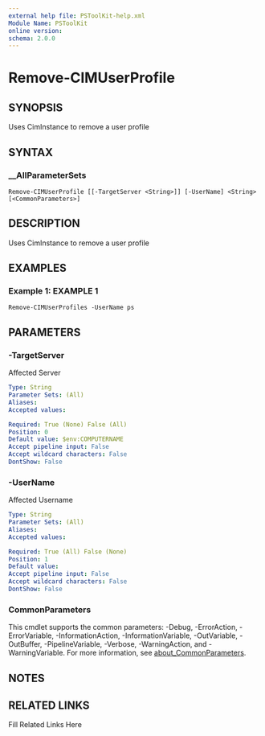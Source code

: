 ```yaml
---
external help file: PSToolKit-help.xml
Module Name: PSToolKit
online version: 
schema: 2.0.0
---
```


# Remove-CIMUserProfile

## SYNOPSIS

Uses CimInstance to remove a user profile

## SYNTAX

### __AllParameterSets

```
Remove-CIMUserProfile [[-TargetServer <String>]] [-UserName] <String> [<CommonParameters>]
```

## DESCRIPTION

Uses CimInstance to remove a user profile


## EXAMPLES

### Example 1: EXAMPLE 1

```
Remove-CIMUserProfiles -UserName ps
```








## PARAMETERS

### -TargetServer

Affected Server

```yaml
Type: String
Parameter Sets: (All)
Aliases: 
Accepted values: 

Required: True (None) False (All)
Position: 0
Default value: $env:COMPUTERNAME
Accept pipeline input: False
Accept wildcard characters: False
DontShow: False
```

### -UserName

Affected Username

```yaml
Type: String
Parameter Sets: (All)
Aliases: 
Accepted values: 

Required: True (All) False (None)
Position: 1
Default value: 
Accept pipeline input: False
Accept wildcard characters: False
DontShow: False
```


### CommonParameters

This cmdlet supports the common parameters: -Debug, -ErrorAction, -ErrorVariable, -InformationAction, -InformationVariable, -OutVariable, -OutBuffer, -PipelineVariable, -Verbose, -WarningAction, and -WarningVariable. For more information, see [about_CommonParameters](http://go.microsoft.com/fwlink/?LinkID=113216).

## NOTES



## RELATED LINKS

Fill Related Links Here

